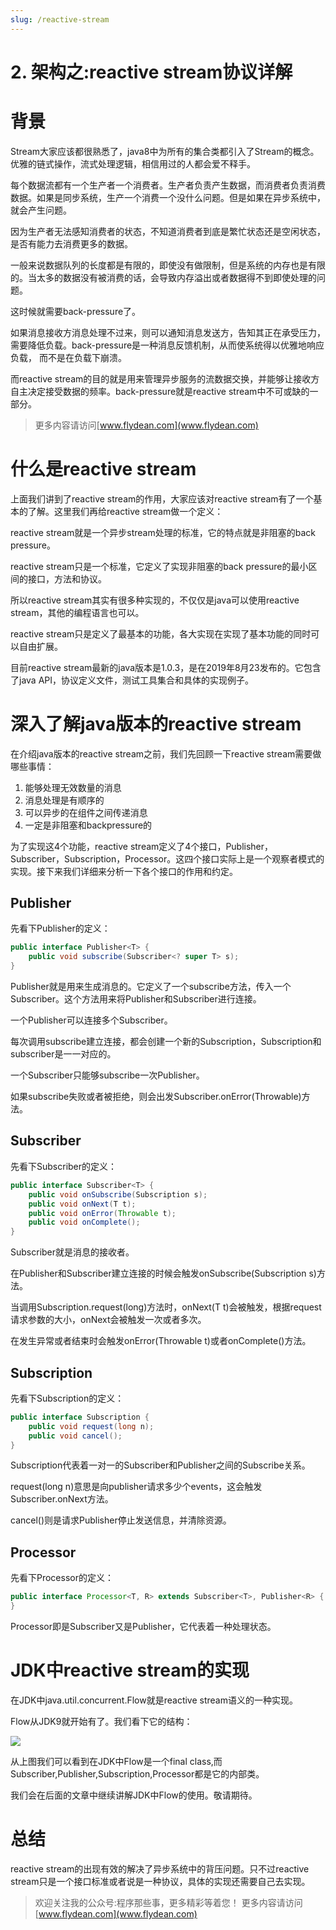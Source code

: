 ```yaml
---
slug: /reactive-stream
---
```


# 2. 架构之:reactive stream协议详解

# 背景

Stream大家应该都很熟悉了，java8中为所有的集合类都引入了Stream的概念。优雅的链式操作，流式处理逻辑，相信用过的人都会爱不释手。

每个数据流都有一个生产者一个消费者。生产者负责产生数据，而消费者负责消费数据。如果是同步系统，生产一个消费一个没什么问题。但是如果在异步系统中，就会产生问题。

因为生产者无法感知消费者的状态，不知道消费者到底是繁忙状态还是空闲状态，是否有能力去消费更多的数据。

一般来说数据队列的长度都是有限的，即使没有做限制，但是系统的内存也是有限的。当太多的数据没有被消费的话，会导致内存溢出或者数据得不到即使处理的问题。

这时候就需要back-pressure了。

如果消息接收方消息处理不过来，则可以通知消息发送方，告知其正在承受压力，需要降低负载。back-pressure是一种消息反馈机制，从而使系统得以优雅地响应负载， 而不是在负载下崩溃。

而reactive stream的目的就是用来管理异步服务的流数据交换，并能够让接收方自主决定接受数据的频率。back-pressure就是reactive stream中不可或缺的一部分。

> 更多内容请访问[www.flydean.com](www.flydean.com)

# 什么是reactive stream

上面我们讲到了reactive stream的作用，大家应该对reactive stream有了一个基本的了解。这里我们再给reactive stream做一个定义：

reactive stream就是一个异步stream处理的标准，它的特点就是非阻塞的back pressure。

reactive stream只是一个标准，它定义了实现非阻塞的back pressure的最小区间的接口，方法和协议。

所以reactive stream其实有很多种实现的，不仅仅是java可以使用reactive stream，其他的编程语言也可以。

reactive stream只是定义了最基本的功能，各大实现在实现了基本功能的同时可以自由扩展。

目前reactive stream最新的java版本是1.0.3，是在2019年8月23发布的。它包含了java API，协议定义文件，测试工具集合和具体的实现例子。

# 深入了解java版本的reactive stream

在介绍java版本的reactive stream之前，我们先回顾一下reactive stream需要做哪些事情：

1. 能够处理无效数量的消息
2. 消息处理是有顺序的
3. 可以异步的在组件之间传递消息
4. 一定是非阻塞和backpressure的

为了实现这4个功能，reactive stream定义了4个接口，Publisher，Subscriber，Subscription，Processor。这四个接口实际上是一个观察者模式的实现。接下来我们详细来分析一下各个接口的作用和约定。

## Publisher

先看下Publisher的定义：

~~~java
public interface Publisher<T> {
    public void subscribe(Subscriber<? super T> s);
}
~~~

Publisher就是用来生成消息的。它定义了一个subscribe方法，传入一个Subscriber。这个方法用来将Publisher和Subscriber进行连接。

一个Publisher可以连接多个Subscriber。

每次调用subscribe建立连接，都会创建一个新的Subscription，Subscription和subscriber是一一对应的。

一个Subscriber只能够subscribe一次Publisher。

如果subscribe失败或者被拒绝，则会出发Subscriber.onError(Throwable)方法。

## Subscriber

先看下Subscriber的定义：

~~~java
public interface Subscriber<T> {
    public void onSubscribe(Subscription s);
    public void onNext(T t);
    public void onError(Throwable t);
    public void onComplete();
}
~~~

Subscriber就是消息的接收者。

在Publisher和Subscriber建立连接的时候会触发onSubscribe(Subscription s)方法。

当调用Subscription.request(long)方法时，onNext(T t)会被触发，根据request请求参数的大小，onNext会被触发一次或者多次。

在发生异常或者结束时会触发onError(Throwable t)或者onComplete()方法。

## Subscription

先看下Subscription的定义：

~~~java
public interface Subscription {
    public void request(long n);
    public void cancel();
}
~~~

Subscription代表着一对一的Subscriber和Publisher之间的Subscribe关系。

request(long n)意思是向publisher请求多少个events，这会触发Subscriber.onNext方法。

cancel()则是请求Publisher停止发送信息，并清除资源。

## Processor

先看下Processor的定义：

~~~java
public interface Processor<T, R> extends Subscriber<T>, Publisher<R> {
}
~~~

Processor即是Subscriber又是Publisher，它代表着一种处理状态。


# JDK中reactive stream的实现

在JDK中java.util.concurrent.Flow就是reactive stream语义的一种实现。

Flow从JDK9就开始有了。我们看下它的结构：

![](https://img-blog.csdnimg.cn/202005031457406.png)

从上图我们可以看到在JDK中Flow是一个final class,而Subscriber,Publisher,Subscription,Processor都是它的内部类。

我们会在后面的文章中继续讲解JDK中Flow的使用。敬请期待。

# 总结

reactive stream的出现有效的解决了异步系统中的背压问题。只不过reactive stream只是一个接口标准或者说是一种协议，具体的实现还需要自己去实现。

> 欢迎关注我的公众号:程序那些事，更多精彩等着您！
> 更多内容请访问 [www.flydean.com](www.flydean.com)



